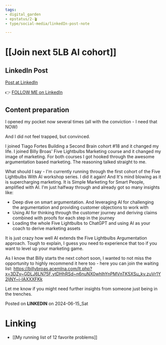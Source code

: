 ```yaml
---
tags: 
- digital_garden
- epstatus/2-🪴
- type/social-media/linkedIn-post-note

---
```

# [[Join next 5LB AI cohort]]
## LinkedIn Post
[Post at LinkedIn]()
  

👉 [FOLLOW ME on LinkedIn](https://www.linkedin.com/comm/mynetwork/discovery-see-all?usecase=PEOPLE_FOLLOWS&followMember=sebastiankamilli)

## Content preparation

I opened my pocket now several times
(all with the conviction - I need that NOW)

And I did not feel trapped, but convinced. 

I joined Tiago Fortes Building a Second Brain cohort #18 and it changed my life. 
I joined Billy Broas' Five Lightbulbs Marketing course 
and it changed my image of marketing. 
For both courses I got hooked through the awesome argumentation based marketing. The reasoning talked straight to me. 

What should I say - I'm currently running through the first cohort of the Five Lightbulbs With AI workshop series. I did it again!
And It's mind blowing as it is supercharging marketing. It is Simple Marketing for Smart People, amplified with AI. I'm just halfway through and already got so many insights like:
+ Deep dive on smart argumentation. And leveraging AI for challenging the argumentation and providing customer objections to work with
+ Using AI for thinking through the customer journey and deriving claims combined with proofs for each step in the journey
+ Loading the whole Five Lightbulbs to ChatGPT and using AI as your coach to derive marketing assets

It is just crazy how well AI extends the Five Lightbulbs Argumentation approach. Tough to explain, I guess you need to experience that too if you want to level up your marketing game.

As I know that Billy starts the next cohort soon, I wanted to not miss the opportunity to highly recommend it here too - here you can join the waiting list:
https://billybroas.acemlna.com/lt.php?x=3DZy~GDLJ6LN75F.ytDHhRSd~n6nuNX0whlhYnPMVnTK5XSu_ky.zuVr1Y2ljNY~j-lAXXXFKk

Let me know if you might need further insights from someone just being in the trenches. 


Posted on **LINKEDIN** on 2024-06-15_Sat
# Linking
+ [[My running list of 12 favorite problems]]